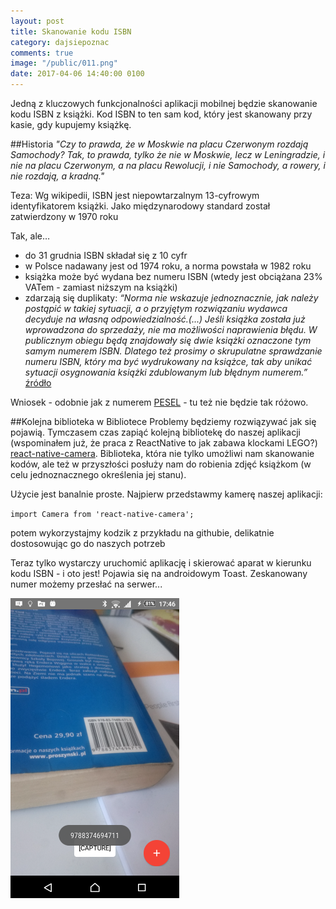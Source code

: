 ```yaml
---
layout: post
title: Skanowanie kodu ISBN
category: dajsiepoznac
comments: true
image: "/public/011.png"
date: 2017-04-06 14:40:00 0100
---
```

Jedną z kluczowych funkcjonalności aplikacji mobilnej będzie skanowanie kodu ISBN z książki. Kod ISBN to ten sam kod, który jest skanowany przy kasie, gdy kupujemy książkę.

##Historia
_"Czy to prawda, że w Moskwie na placu Czerwonym rozdają Samochody? Tak, to prawda, tylko że nie w Moskwie, lecz w Leningradzie, i nie na placu Czerwonym, a na placu Rewolucji, i nie Samochody, a rowery, i nie rozdają, a kradną."_

Teza: Wg wikipedii, ISBN jest niepowtarzalnym 13-cyfrowym identyfikatorem książki. Jako międzynarodowy standard został zatwierdzony w 1970 roku 

Tak, ale…

* do 31 grudnia ISBN składał się z 10 cyfr
* w Polsce nadawany jest od 1974 roku, a norma powstała w 1982 roku
* książka może być wydana bez numeru ISBN (wtedy jest obciążana 23% VATem - zamiast niższym na książki)
* zdarzają się duplikaty:
_“Norma nie wskazuje jednoznacznie, jak należy postąpić w takiej sytuacji, a o przyjętym rozwiązaniu wydawca decyduje na własną odpowiedzialność.(...) Jeśli książka została już wprowadzona do sprzedaży, nie ma możliwości naprawienia błędu. W publicznym obiegu będą znajdowały się dwie książki oznaczone tym samym numerem ISBN. Dlatego też prosimy o skrupulatne sprawdzanie numeru ISBN, który ma być wydrukowany na książce, tak aby unikać sytuacji osygnowania książki zdublowanym lub błędnym numerem.”_
[źródło](https://e-isbn.pl/IsbnWeb/start/poco.html)

Wniosek - odobnie jak z numerem [PESEL](http://www.polskieradio.pl/9/307/Artykul/1005998,Ten-sam-PESEL-dla-dwoch-roznych-osob-MSW-to-niemozliwe) - tu też nie będzie tak różowo.

##Kolejna biblioteka w Bibliotece
Problemy będziemy rozwiązywać jak się pojawią. Tymczasem czas zapiąć kolejną bibliotekę do naszej aplikacji (wspominałem już, że praca z ReactNative to jak zabawa klockami LEGO?) [react-native-camera](https://github.com/lwansbrough/react-native-camera). Biblioteka, która nie tylko umożliwi nam skanowanie kodów, ale też w przyszłości posłuży nam do robienia zdjęć książkom (w celu jednoznacznego określenia jej stanu).

Użycie jest banalnie proste. Najpierw przedstawmy kamerę naszej aplikacji:

`import Camera from 'react-native-camera';`

potem wykorzystajmy kodzik z przykładu na githubie, delikatnie dostosowując go do naszych potrzeb

<script src="https://gist.github.com/slawciu/c6e8eac135b0972371356180a477643a.js"></script>

Teraz tylko wystarczy uruchomić aplikację i skierować aparat w kierunku kodu ISBN - i oto jest! Pojawia się na androidowym Toast. Zeskanowany numer możemy przesłać na serwer...

<img class="postImage" src="/public/011.png" />